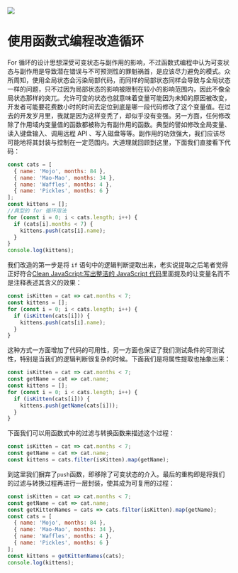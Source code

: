 ﻿![](https://coding.net/u/hoteam/p/Cache/git/raw/master/2017/1/2/1-wiBSyN1Kd2smpkR_EbcgpQ.jpeg)

# 使用函数式编程改造循环

For 循环的设计思想深受可变状态与副作用的影响，不过函数式编程中认为可变状态与副作用是导致潜在错误与不可预测性的罪魁祸首，是应该尽力避免的模式。众所周知，使用全局状态会污染局部代码，而同样的局部状态同样会导致与全局状态一样的问题，只不过因为局部状态的影响被限制在较小的影响范围内，因此不像全局状态那样的突兀。允许可变的状态也就意味着变量可能因为未知的原因被改变，开发者可能要花费数小时的时间去定位到底是哪一段代码修改了这个变量值。在过去的开发岁月里，我就是因为这样变秃了，却似乎没有变强。另一方面，任何修改除了作用域内变量值的函数都被称为有副作用的函数。典型的譬如修改全局变量、读入键盘输入、调用远程 API 、写入磁盘等等。副作用的功效强大，我们应该尽可能地将其封装与控制在一定范围内。大道理就回顾到这里，下面我们直接看下代码：

```js
const cats = [
  { name: 'Mojo', months: 84 },
  { name: 'Mao-Mao', months: 34 },
  { name: 'Waffles', months: 4 },
  { name: 'Pickles', months: 6 }
];
const kittens = [];
//典型的 for 循环用法
for (const i = 0; i < cats.length; i++) {
  if (cats[i].months < 7) {
    kittens.push(cats[i].name);
  }
}
console.log(kittens);
```

我们改造的第一步是将 `if` 语句中的逻辑判断提取出来，老实说提取之后笔者觉得正好符合[Clean JavaScript:写出整洁的 JavaScript 代码](https://zhuanlan.zhihu.com/p/24761475)里面提及的让变量名而不是注释表述其含义的效果：

```js
const isKitten = cat => cat.months < 7;
const kittens = [];
for (const i = 0; i < cats.length; i++) {
  if (isKitten(cats[i])) {
    kittens.push(cats[i].name);
  }
}
```

这种方式一方面增加了代码的可用性，另一方面也保证了我们测试条件的可测试性，特别是当我们的逻辑判断很复杂的时候。下面我们是将属性提取也抽象出来：

```js
const isKitten = cat => cat.months < 7;
const getName = cat => cat.name;
const kittens = [];
for (const i = 0; i < cats.length; i++) {
  if (isKitten(cats[i])) {
    kittens.push(getName(cats[i]));
  }
}
```

下面我们可以用函数式中的过滤与转换函数来描述这个过程：

```js
const isKitten = cat => cat.months < 7;
const getName = cat => cat.name;
const kittens = cats.filter(isKitten).map(getName);
```

到这里我们摒弃了`push`函数，即移除了可变状态的介入。最后的重构即是将我们的过滤与转换过程再进行一层封装，使其成为可复用的过程：

```js
const isKitten = cat => cat.months < 7;
const getName = cat => cat.name;
const getKittenNames = cats => cats.filter(isKitten).map(getName);
const cats = [
  { name: 'Mojo', months: 84 },
  { name: 'Mao-Mao', months: 34 },
  { name: 'Waffles', months: 4 },
  { name: 'Pickles', months: 6 }
];
const kittens = getKittenNames(cats);
console.log(kittens);
```
